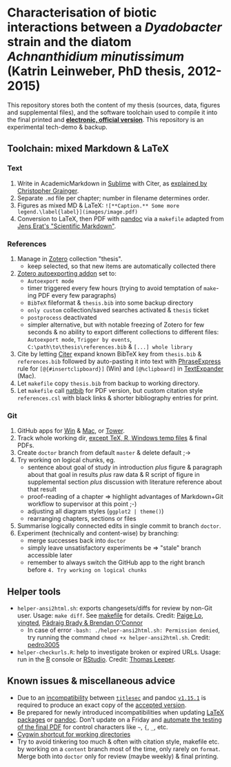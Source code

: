 # Characterisation of biotic interactions between a *Dyadobacter* strain and the diatom *Achnanthidium minutissimum* (Katrin Leinweber, PhD thesis, 2012-2015)

This repository stores both the content of my thesis (sources, data, figures and supplemental files), and the software toolchain used to compile it into the final printed and **[electronic, official version](https://kops.uni-konstanz.de/handle/123456789/34342)**. This repository is an experimental tech-demo & backup.

## Toolchain: mixed Markdown & LaTeX

### Text

1. Write in AcademicMarkdown in [Sublime](https://www.sublimetext.com/3) with Citer, as [explained by Christopher Grainger](http://blog.cigrainger.com/2014/07/pandoc-markdown.html).
1. Separate `.md` file per chapter; number in filename determines order.
1. Figures as mixed MD & LaTeX: `![**Caption.** Some more legend.\label{label}](images/image.pdf)`
1. Conversion to LaTeX, then PDF with [pandoc](http://johnmacfarlane.net/pandoc/) via a `makefile` adapted from [Jens Erat's "Scientific Markdown"](https://github.com/JensErat/scientific-markdown/).

### References

1. Manage in [Zotero](https://www.zotero.org/) collection "thesis".
    - keep selected, so that new items are automatically collected there
1. [Zotero autoexporting addon](http://rokdd.de/b/zotero-autoexport/versions) set to:
    - `Autoexport mode`
    - timer triggered every few hours (trying to avoid temptation of `make`-ing PDF every few paragraphs)
    - `BibTeX` fileformat & `thesis.bib` into some backup directory
    - `only custom` collection/saved searches activated & `thesis` ticket
    - `postprocess` deactivated
    - simpler alternative, but with notable freezing of Zotero for few seconds & no ability to export different collections to different files: `Autoexport mode`, `Trigger by events`, `C:\path\to\thesis\references.bib` & `[...] whole library`
1. Cite by letting [Citer](https://github.com/mangecoeur/Citer) expand known BibTeX key from `thesis.bib` & `references.bib` followed by auto-pasting it into text with [PhraseExpress](http://www.phraseexpress.com/index.html) rule for `[@{#insertclipboard}]` (Win) and `[@%clipboard]` in [TextExpander](http://smilesoftware.com/TextExpander/index.html) (Mac).
1. Let `makefile` copy `thesis.bib` from backup to working directory.
1. Let `makefile` call [natbib](http://ctan.org/pkg/natbib) for PDF version, but custom citation style `references.csl` with black links & shorter bibliography entries for print.

### Git

1. GitHub apps for [Win](https://windows.github.com/) & [Mac](https://mac.github.com/), or [Tower](https://www.git-tower.com/).
1. Track whole working dir, [except TeX, R, Windows temp files](https://github.com/github/gitignore/) & final PDFs.
1. Create `doctor` branch from default `master` & delete default ;->
1. Try working on logical chunks, eg.
    - sentence about goal of study in introduction *plus* figure & paragraph about that goal in results *plus* raw data & R script of figure in supplemental section *plus* discussion with literature reference about that result
    - proof-reading of a chapter => highlight advantages of Markdown+Git workflow to supervisor at this point ;-)
    - adjusting all diagram styles (`ggplot2 | theme()`)
    - rearranging chapters, sections or files
1. Summarise logically connected edits in single commit to branch `doctor`.
1. Experiment (technically and content-wise) by branching:
    - merge successes back into `doctor`
    - simply leave unsatisfactory experiments be => "stale" branch accessible later
    - remember to always switch the GitHub app to the right branch before `4. Try working on logical chunks`

## Helper tools

- `helper-ansi2html.sh`: exports changesets/diffs for review by non-Git user. Usage: `make diff`. See [makefile](https://github.com/katrinleinweber/PhD-thesis/blob/doctor/makefile) for details. Credit: [Paige Lo](http://stackoverflow.com/a/23481387), [yingted](http://stackoverflow.com/a/7870727/4341322), [Pádraig Brady & Brendan O'Connor](https://github.com/pixelb/scripts/blob/master/scripts/ansi2html.sh)
    - In case of error `-bash: ./helper-ansi2html.sh: Permission denied`, try running the command `chmod +x helper-ansi2html.sh`. Credit: [pedro3005](http://ubuntuforums.org/showthread.php?t=1258327)
- `helper-checkurls.R`: help to investigate broken or expired URLs. Usage: run in the [R](https://www.r-project.org/) console or [RStudio](https://www.rstudio.com/products/rstudio/). Credit: [Thomas Leeper](https://twitter.com/thosjleeper/status/725723310223417345).

## Known issues & miscellaneous advice

- Due to an [incompatibility](https://groups.google.com/forum/#!msg/pandoc-discuss/J3o82G0WGOk/) between [`titlesec`](https://github.com/katrinleinweber/PhD-thesis/blob/doctor/header.tex#L15) and pandoc [`v1.15.1`](https://github.com/jgm/pandoc/releases/tag/1.15.1/) is required to produce an exact copy of the [accepted version](https://kops.uni-konstanz.de/handle/123456789/34342).
- Be prepared for newly introduced incompatibilities when updating [LaTeX packages](https://www.ctan.org/) or [pandoc](http://pandoc.org/). Don't update on a Friday and [automate the testing of the final PDF](https://github.com/katrinleinweber/PhD-thesis/blob/doctor/makefile#L97) for control characters like `~`, `{`, `_`, etc.
- [Cygwin shortcut for working directories](http://stackoverflow.com/a/12010346)
- Try to avoid tinkering too much & often with citation style, makefile etc. by working on a `content` branch most of the time, only rarely on `format`. Merge both into `doctor` only for review (maybe weekly) & final printing.

